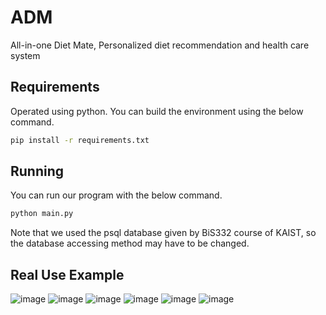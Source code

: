 # ADM
All-in-one Diet Mate, Personalized diet recommendation and health care system

## Requirements
Operated using python. You can build the environment using the below command. 

```bash
pip install -r requirements.txt
```

## Running
You can run our program with the below command. 

```bash
python main.py
```

Note that we used the psql database given by BiS332 course of KAIST, so the database accessing method may have to be changed. 

## Real Use Example
![image](https://github.com/user-attachments/assets/b526c40a-a487-4cb1-9e76-c74f67d5818a)
![image](https://github.com/user-attachments/assets/253afacf-31a7-4e63-8e22-e5892b444801)
![image](https://github.com/user-attachments/assets/3e2d5f8b-ec8e-424d-ab08-fb606b769b1b)
![image](https://github.com/user-attachments/assets/b4f6773f-abd3-4761-af10-0bba318e4b42)
![image](https://github.com/user-attachments/assets/c1355c53-126c-49e6-aa53-575ef08331c2)
![image](https://github.com/user-attachments/assets/db257663-583a-4829-a298-bbe2aa6897af)

